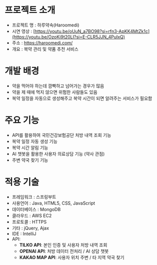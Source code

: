# 프로젝트 소개
- 프로젝트 명 : 하루약속(Haroomedi)
- 시연 영상 : [https://youtu.be/oUuN_a7BO98?si=rfn3-ApKK4MtZk1c](https://youtu.be/OzoKi9t20LI?si=E-CLR5JJN_4PuIxQ)
- 주소 : https://haroomedi.com/
- 개요 : 복약 관리 및 약품 추천 서비스
# 개발 배경
- 약을 먹어야 하는데 깜빡하고 넘어가는 경우가 많음
- 약을 제 때에 먹지 않으면 위험한 사람들도 있음
- 복약 일정을 자동으로 생성해주고 복약 시간이 되면 알려주는 서비스가 필요함
# 주요 기능
- API를 활용하여 국민건강보험공단 처방 내역 조회 기능
- 복약 일정 자동 생성 기능
- 복약 시간 알림 기능
- AI 챗봇을 활용한 사용자 의료상담 기능 (약사 관점)
- 주변 약국 찾기 기능
# 적용 기술
- 프레임워크 : 스프링부트
- 사용언어 : Java, HTML5, CSS, JavaScript
- 데이터베이스 : MongoDB
- 클라우드 : AWS EC2
- 프로토콜 : HTTPS
- 기타 : jQuery, Ajax
- IDE : IntelliJ
- API:
  - **TILKO API**: 본인 인증 및 사용자 처방 내역 조회
  - **OPENAI API**: 처방 데이터 전처리 / AI 상담 챗봇
  - **KAKAO MAP API**: 사용자 위치 주변 / 타 지역 약국 찾기
